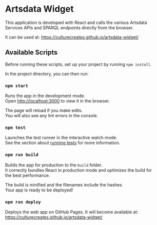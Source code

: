 Artsdata Widget
=================================

This application is developed with React and calls the various Artsdata Services APIs and SPARQL endpoints directly from the browser.

It can be used at:
https://culturecreates.github.io/artsdata-widget/

## Available Scripts

Before running these scripts, set up your project by running `npm install`.

In the project directory, you can then run:

### `npm start`

Runs the app in the development mode.<br>
Open [http://localhost:3000](http://localhost:3000) to view it in the browser.

The page will reload if you make edits.<br>
You will also see any lint errors in the console.

### `npm test`

Launches the test runner in the interactive watch mode.<br>
See the section about [running tests](https://facebook.github.io/create-react-app/docs/running-tests) for more information.

### `npm run build`

Builds the app for production to the `build` folder.<br>
It correctly bundles React in production mode and optimizes the build for the best performance.

The build is minified and the filenames include the hashes.<br>
Your app is ready to be deployed!

### `npm run deploy`

Deploys the web app on GitHub Pages. It will become available at:
https://culturecreates.github.io/artsdata-widget/

